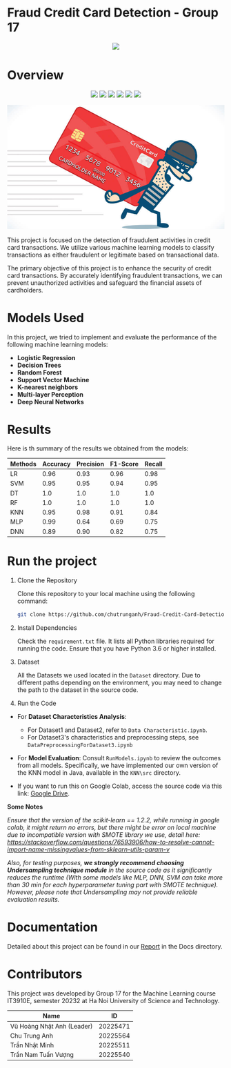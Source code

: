 # Fraud Credit Card Detection - Group 17

<p align="center">
  <img src="https://readme-typing-svg.herokuapp.com?font=Fira+Code&weight=500&size=22&pause=1000&color=DA290C&random=false&width=435&lines=Machine+Learning+Capstone+Project+20232)](https://git.io/typing-svg))" />
  
</p>


# Overview

<p align="center">

   <img src="https://img.shields.io/badge/scikit--learn-%23F7931E.svg?style=for-the-badge&logo=scikit-learn&logoColor=white" />
   <img src="https://img.shields.io/badge/Keras-%23D00000.svg?style=for-the-badge&logo=Keras&logoColor=white" />
   <img src="https://img.shields.io/badge/numpy-%23013243.svg?style=for-the-badge&logo=numpy&logoColor=white" />
   <img src="https://img.shields.io/badge/Matplotlib-%23ffffff.svg?style=for-the-badge&logo=Matplotlib&logoColor=black" />
   <img src="https://img.shields.io/badge/pandas-%23150458.svg?style=for-the-badge&logo=pandas&logoColor=white" />
   <img src="https://img.shields.io/badge/HUST-project-red" />

</p>



![alt text](Docs/Credit-card-fraud-top.jpg)


This project is focused on the detection of fraudulent activities in credit card transactions. We utilize various machine learning models to classify transactions as either fraudulent or legitimate based on transactional data. 

The primary objective of this project is to enhance the security of credit card transactions. By accurately identifying fraudulent transactions, we can prevent unauthorized activities and safeguard the financial assets of cardholders.

# Models Used

In this project, we tried to implement and evaluate the performance of the following machine learning models:

- **Logistic Regression**
- **Decision Trees**
- **Random Forest**
- **Support Vector Machine**
- **K-nearest neighbors**
- **Multi-layer Perception**
- **Deep Neural Networks**

# Results

Here is th summary of the results we obtained from the models:

| Methods | Accuracy | Precision | F1-Score | Recall |
|---------|----------|-----------|----------|--------|
| LR      | 0.96     | 0.93      | 0.96     | 0.98   |
| SVM     | 0.95     | 0.95      | 0.94     | 0.95   |
| DT      | 1.0      | 1.0       | 1.0      | 1.0    |
| RF      | 1.0      | 1.0       | 1.0      | 1.0    |
| KNN     | 0.95     | 0.98      | 0.91     | 0.84   |
| MLP     | 0.99     | 0.64      | 0.69     | 0.75   |
| DNN     | 0.89     | 0.90      | 0.82     | 0.75   |

# Run the project

1. Clone the Repository

   Clone this repository to your local machine using the following command:

   ```bash
   git clone https://github.com/chutrunganh/Fraud-Credit-Card-Detection-Group-17.git
    ```

2. Install Dependencies

   Check the `requirement.txt` file. It lists 
all Python libraries required for running the code. Ensure that you have Python 3.6 or higher installed.

3. Dataset

   All the Datasets we used located in the `Dataset` directory. Due to different paths depending on the environment, you may need to change the path to the dataset in the source code.

4. Run the Code

- For **Dataset Characteristics Analysis**:
   - For Dataset1 and Dataset2, refer to `Data Characteristic.ipynb`.
   - For Dataset3's characteristics and preprocessing steps, see `DataPreprocessingForDataset3.ipynb`


- For **Model Evaluation**: Consult `RunModels.ipynb` to review the outcomes from all models. Specifically, we have implemented our own version of the KNN model in Java, available in the `KNN\src` directory.


-  If you want to run this on Google Colab, access the source code via this link: [Google Drive](https://drive.google.com/file/d/1mfH6CoZBWxSbvjLXWtGxheA6CVklN7uE/view?usp=sharing).




**Some Notes**

*Ensure that the version of the scikit-learn == 1.2.2, while running in google colab, it might return no errors, but 
there might be error on local machine due to incompatible version with SMOTE library we use, detail here: https://stackoverflow.com/questions/76593906/how-to-resolve-cannot-import-name-missingvalues-from-sklearn-utils-param-v*



*Also, for testing purposes, ***we strongly recommend choosing Undersampling technique module*** in the source code as it significantly reduces the 
runtime (With some models like MLP, DNN, SVM can take more than 30 min for each hyperparameter tuning part with SMOTE technique). However, please note 
that Undersampling may not provide reliable evaluation results.*


# Documentation

Detailed about this project can be found in our [Report](https://github.com/chutrunganh/Fraud-Credit-Card-Detection-Group-17/blob/master/Docs/Report%20ML%2020232.pdf) in the Docs directory.

# Contributors

This project was developed by Group 17 for the Machine Learning course IT3910E, semester 20232 at Ha Noi University of Science and Technology.

| Name                       | ID        |
|----------------------------|-----------|
| Vũ Hoàng Nhật Anh (Leader) | 20225471  |
| Chu Trung Anh              | 20225564  |
| Trần Nhật Minh             | 20225511  |
| Trần Nam Tuấn Vượng        | 20225540  |




